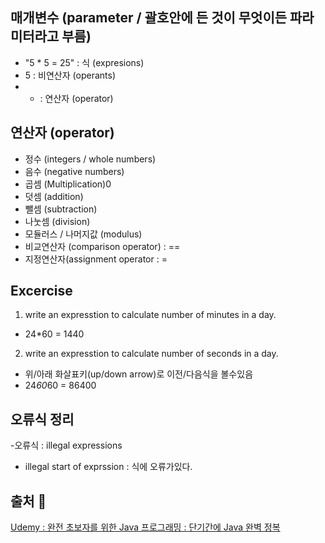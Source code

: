 ## 매개변수 (parameter / 괄호안에 든 것이 무엇이든 파라미터라고 부름)
- "5 * 5 = 25" : 식 (expresions) 
- 5 : 비연산자 (operants)
- * : 연산자 (operator) 

## 연산자 (operator) 
- 정수 (integers / whole numbers)
- 음수 (negative numbers)
- 곱셈 (Multiplication)0
- 덧셈 (addition)
- 뺄셈 (subtraction)
- 나눗셈 (division)
- 모듈러스 / 나머지값 (modulus)
- 비교연산자 (comparison operator) : ==
- 지정연산자(assignment operator : = 

## Excercise 
1. write an expresstion to calculate number of minutes in a day.
- 24*60 = 1440

2. write an expresstion to calculate number of seconds in a day.
- 위/아래 화살표키(up/down arrow)로 이전/다음식을 볼수있음
- 24*60*60 = 86400

## 오류식 정리
-오류식 : illegal expressions
- illegal start of exprssion : 식에 오류가있다.

## 출처 📝
[Udemy : 완전 초보자를 위한 Java 프로그래밍 : 단기간에 Java 완벽 정복](https://www.udemy.com/course/best-java-programming/)
